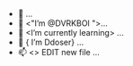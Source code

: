 - 👋 <HELLO WORLD> ...
- 👀 <"I’m @DVRKBOI ">...
- 🌱 <I’m currently learning> ...
- 💞️  { I’m Ddoser} ...
- 📫 <> EDIT new file ...

<!---
DVRKBOI/DVRKBOI is a ✨ special ✨ repository because its `README.md` (this file) appears on your GitHub profile.
You can click the Preview link to take a look at your changes.
--->

